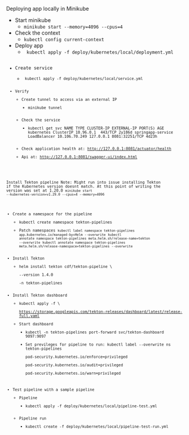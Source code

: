 Deploying app locally in Minikube
- Start minikube
    - <code>minikube start --memory=4096 --cpus=4</code>
- Check the context
  - <code>kubectl config current-context</code>
- Deploy app
  - <code> kubectl apply -f deploy/kubernetes/local/deployment.yml
- Create service
  - <code> kubectl apply -f deploy/kubernetes/local/service.yml
- Verify
  - Create tunnel to access via an external IP
    - minikube tunnel
  - Check the service
    - kubectl get svc
      NAME                TYPE           CLUSTER-IP      EXTERNAL-IP   PORT(S)          AGE
      kubernetes          ClusterIP      10.96.0.1       <none>        443/TCP          2y186d
      springapp-service   LoadBalancer   10.106.70.249   127.0.0.1     8081:32251/TCP   4d23h
  - Check application health at: http://127.0.0.1:8081/actuator/health
  - Api at: http://127.0.0.1:8081/swagger-ui/index.html

Install Tekton pipeline
Note: 
    Might run into issue installing Tekton if the Kubernetes version doesnt match.
    At this point of writing the version was set at 1.20.0
    <code>minikube start --kubernetes-version=v1.29.0 --cpus=4 --memory=4096</code>

- Create a namespace for the pipeline
  - kubectl create namespace tekton-pipelines
  - Patch namespaces
      <code>kubectl label namespace tekton-pipelines app.kubernetes.io/managed-by=Helm --overwrite</code>
      <code>kubectl annotate namespace tekton-pipelines meta.helm.sh/release-name=tekton --overwrite</code>
      <code>kubectl annotate namespace tekton-pipelines meta.helm.sh/release-namespace=tekton-pipelines --overwrite</code>
- Install Tekton
  - helm install tekton cdf/tekton-pipeline \                                       
    --version 1.4.0 \
    -n tekton-pipelines
- Install Tekton dashboard
  - kubectl apply -f \                                             
    https://storage.googleapis.com/tekton-releases/dashboard/latest/release-full.yaml
  - Start dashboard
    -  kubectl -n tekton-pipelines port-forward svc/tekton-dashboard 9097:9097
    - Set previleges for pipeline to run:
      kubectl label --overwrite ns tekton-pipelines \
      pod-security.kubernetes.io/enforce=privileged \
      pod-security.kubernetes.io/audit=privileged \
      pod-security.kubernetes.io/warn=privileged
- Test pipeline with a sample pipeline
  - Pipeline
    - kubectl apply -f deploy/kubernetes/local/pipeline-test.yml
  - Pipeline run
    - kubectl create -f deploy/kubernetes/local/pipeline-test-run.yml